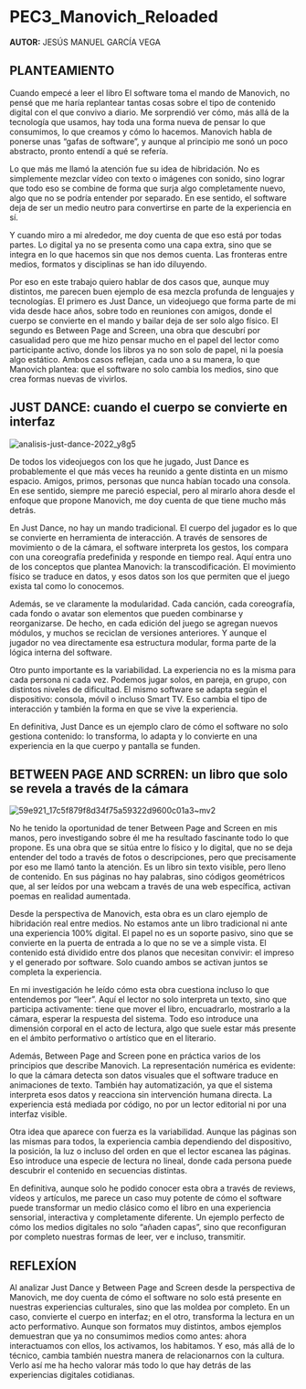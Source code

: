 # PEC3_Manovich_Reloaded
__AUTOR:__ JESÚS MANUEL GARCÍA VEGA

<h2>PLANTEAMIENTO</h2>

Cuando empecé a leer el libro El software toma el mando de Manovich, no pensé que me haría replantear tantas cosas sobre el tipo de contenido digital con el que convivo a diario. Me sorprendió ver cómo, más allá de la tecnología que usamos, hay toda una forma nueva de pensar lo que consumimos, lo que creamos y cómo lo hacemos. Manovich habla de ponerse unas “gafas de software”, y aunque al principio me sonó un poco abstracto, pronto entendí a qué se refería.

Lo que más me llamó la atención fue su idea de hibridación. No es simplemente mezclar vídeo con texto o imágenes con sonido, sino lograr que todo eso se combine de forma que surja algo completamente nuevo, algo que no se podría entender por separado. En ese sentido, el software deja de ser un medio neutro para convertirse en parte de la experiencia en sí.

Y cuando miro a mi alrededor, me doy cuenta de que eso está por todas partes. Lo digital ya no se presenta como una capa extra, sino que se integra en lo que hacemos sin que nos demos cuenta. Las fronteras entre medios, formatos y disciplinas se han ido diluyendo.

Por eso en este trabajo quiero hablar de dos casos que, aunque muy distintos, me parecen buen ejemplo de esa mezcla profunda de lenguajes y tecnologías. El primero es Just Dance, un videojuego que forma parte de mi vida desde hace años, sobre todo en reuniones con amigos, donde el cuerpo se convierte en el mando y bailar deja de ser solo algo físico. El segundo es Between Page and Screen, una obra que descubrí por casualidad pero que me hizo pensar mucho en el papel del lector como participante activo, donde los libros ya no son solo de papel, ni la poesía algo estático. Ambos casos reflejan, cada uno a su manera, lo que Manovich plantea: que el software no solo cambia los medios, sino que crea formas nuevas de vivirlos.

<h2>JUST DANCE: cuando el cuerpo se convierte en interfaz</h2>

![analisis-just-dance-2022_y8g5](https://github.com/user-attachments/assets/05216d10-ebe7-4bc7-8054-8d7f481e4ca3)

De todos los videojuegos con los que he jugado, Just Dance es probablemente el que más veces ha reunido a gente distinta en un mismo espacio. Amigos, primos, personas que nunca habían tocado una consola. En ese sentido, siempre me pareció especial, pero al mirarlo ahora desde el enfoque que propone Manovich, me doy cuenta de que tiene mucho más detrás.

En Just Dance, no hay un mando tradicional. El cuerpo del jugador es lo que se convierte en herramienta de interacción. A través de sensores de movimiento o de la cámara, el software interpreta los gestos, los compara con una coreografía predefinida y responde en tiempo real. Aquí entra uno de los conceptos que plantea Manovich: la transcodificación. El movimiento físico se traduce en datos, y esos datos son los que permiten que el juego exista tal como lo conocemos.

Además, se ve claramente la modularidad. Cada canción, cada coreografía, cada fondo o avatar son elementos que pueden combinarse y reorganizarse. De hecho, en cada edición del juego se agregan nuevos módulos, y muchos se reciclan de versiones anteriores. Y aunque el jugador no vea directamente esa estructura modular, forma parte de la lógica interna del software.

Otro punto importante es la variabilidad. La experiencia no es la misma para cada persona ni cada vez. Podemos jugar solos, en pareja, en grupo, con distintos niveles de dificultad. El mismo software se adapta según el dispositivo: consola, móvil o incluso Smart TV. Eso cambia el tipo de interacción y también la forma en que se vive la experiencia.

En definitiva, Just Dance es un ejemplo claro de cómo el software no solo gestiona contenido: lo transforma, lo adapta y lo convierte en una experiencia en la que cuerpo y pantalla se funden.

<h2>BETWEEN PAGE AND SCRREN: un libro que solo se revela a través de la cámara</h2>

![59e921_17c5f879f8d34f75a59322d9600c01a3~mv2](https://github.com/user-attachments/assets/39e4760d-acea-4c47-a67a-3c3e50575e1b)

No he tenido la oportunidad de tener Between Page and Screen en mis manos, pero investigando sobre él me ha resultado fascinante todo lo que propone. Es una obra que se sitúa entre lo físico y lo digital, que no se deja entender del todo a través de fotos o descripciones, pero que precisamente por eso me llamó tanto la atención. Es un libro sin texto visible, pero lleno de contenido. En sus páginas no hay palabras, sino códigos geométricos que, al ser leídos por una webcam a través de una web específica, activan poemas en realidad aumentada.

Desde la perspectiva de Manovich, esta obra es un claro ejemplo de hibridación real entre medios. No estamos ante un libro tradicional ni ante una experiencia 100% digital. El papel no es un soporte pasivo, sino que se convierte en la puerta de entrada a lo que no se ve a simple vista. El contenido está dividido entre dos planos que necesitan convivir: el impreso y el generado por software. Solo cuando ambos se activan juntos se completa la experiencia.

En mi investigación he leído cómo esta obra cuestiona incluso lo que entendemos por “leer”. Aquí el lector no solo interpreta un texto, sino que participa activamente: tiene que mover el libro, encuadrarlo, mostrarlo a la cámara, esperar la respuesta del sistema. Todo eso introduce una dimensión corporal en el acto de lectura, algo que suele estar más presente en el ámbito performativo o artístico que en el literario.

Además, Between Page and Screen pone en práctica varios de los principios que describe Manovich. La representación numérica es evidente: lo que la cámara detecta son datos visuales que el software traduce en animaciones de texto. También hay automatización, ya que el sistema interpreta esos datos y reacciona sin intervención humana directa. La experiencia está mediada por código, no por un lector editorial ni por una interfaz visible.

Otra idea que aparece con fuerza es la variabilidad. Aunque las páginas son las mismas para todos, la experiencia cambia dependiendo del dispositivo, la posición, la luz o incluso del orden en que el lector escanea las páginas. Eso introduce una especie de lectura no lineal, donde cada persona puede descubrir el contenido en secuencias distintas.

En definitiva, aunque solo he podido conocer esta obra a través de reviews, vídeos y artículos, me parece un caso muy potente de cómo el software puede transformar un medio clásico como el libro en una experiencia sensorial, interactiva y completamente diferente. Un ejemplo perfecto de cómo los medios digitales no solo “añaden capas”, sino que reconfiguran por completo nuestras formas de leer, ver e incluso, transmitir.

<h2>REFLEXÍON</h2>

Al analizar Just Dance y Between Page and Screen desde la perspectiva de Manovich, me doy cuenta de cómo el software no solo está presente en nuestras experiencias culturales, sino que las moldea por completo. En un caso, convierte el cuerpo en interfaz; en el otro, transforma la lectura en un acto performativo. Aunque son formatos muy distintos, ambos ejemplos demuestran que ya no consumimos medios como antes: ahora interactuamos con ellos, los activamos, los habitamos. Y eso, más allá de lo técnico, cambia también nuestra manera de relacionarnos con la cultura. Verlo así me ha hecho valorar más todo lo que hay detrás de las experiencias digitales cotidianas.

